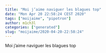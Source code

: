 ```yaml
---
title: "Moi j’aime naviguer les blagues top"
date: "Mon Apr 20 22:58:24 CEST 2020"
tags: ["moijaime", "pipotron"]
author: m1ch3l
categories: ["generated"]
slug: "moijaime/2020-04-20-22:58:24"
---
```


Moi j’aime naviguer les blagues top
